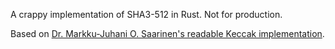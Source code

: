 A crappy implementation of SHA3-512 in Rust. Not for production.

Based on [Dr. Markku-Juhani O. Saarinen's readable Keccak implementation](http://www.mjos.fi/dist/readable_keccak.tgz).
